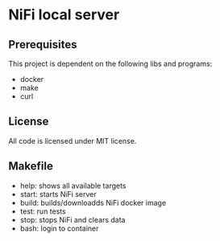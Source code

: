 # NiFi local server

## Prerequisites
This project is dependent on the following libs and programs:
- docker
- make
- curl

## License
All code is licensed under MIT license.

## Makefile
- help:  shows all available targets
- start: starts NiFi server
- build: builds/downloadds NiFi docker image
- test:  run tests
- stop:  stops NiFi and clears data
- bash:  login to container
